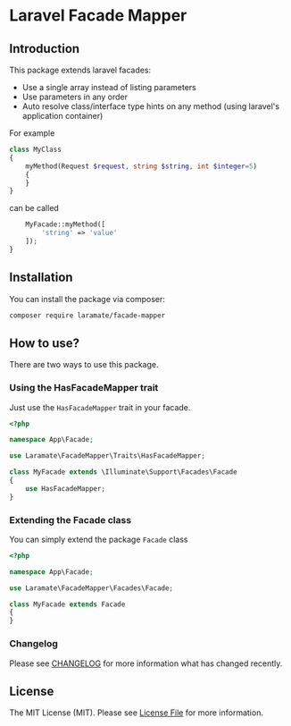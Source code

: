 # Laravel Facade Mapper

## Introduction
This package extends laravel facades: 

- Use a single array instead of listing parameters
- Use parameters in any order
- Auto resolve class/interface type hints on any method (using laravel's application container) 

For example

```php
class MyClass
{
    myMethod(Request $request, string $string, int $integer=5) 
    {
    }
}
```

can be called

```php
    MyFacade::myMethod([
        'string' => 'value'    
    ]);
}
```



## Installation

You can install the package via composer:

```bash
composer require laramate/facade-mapper
```

## How to use?

There are two ways to use this package. 

### Using the HasFacadeMapper trait

Just use the `HasFacadeMapper` trait in your facade.

```php
<?php

namespace App\Facade;

use Laramate\FacadeMapper\Traits\HasFacadeMapper;

class MyFacade extends \Illuminate\Support\Facades\Facade
{
    use HasFacadeMapper;
}
```

### Extending the Facade class

You can simply extend the package `Facade` class

```php
<?php

namespace App\Facade;

use Laramate\FacadeMapper\Facades\Facade;

class MyFacade extends Facade
{
}
```

### Changelog

Please see [CHANGELOG](CHANGELOG.md) for more information what has changed recently.


## License

The MIT License (MIT). Please see [License File](LICENSE.md) for more information.
 

